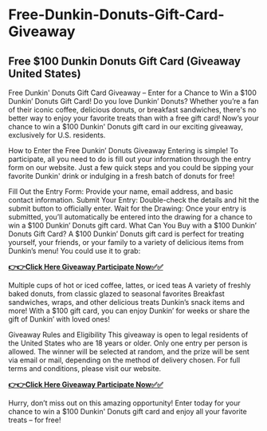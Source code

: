 # Free-Dunkin-Donuts-Gift-Card-Giveaway
## Free $100 Dunkin Donuts Gift Card (Giveaway United States)

Free Dunkin' Donuts Gift Card Giveaway – Enter for a Chance to Win a $100 Dunkin’ Donuts Gift Card!
Do you love Dunkin’ Donuts? Whether you’re a fan of their iconic coffee, delicious donuts, or breakfast sandwiches, there's no better way to enjoy your favorite treats than with a free gift card! Now’s your chance to win a $100 Dunkin' Donuts gift card in our exciting giveaway, exclusively for U.S. residents.

How to Enter the Free Dunkin’ Donuts Giveaway
Entering is simple! To participate, all you need to do is fill out your information through the entry form on our website. Just a few quick steps and you could be sipping your favorite Dunkin' drink or indulging in a fresh batch of donuts for free!

Fill Out the Entry Form: Provide your name, email address, and basic contact information.
Submit Your Entry: Double-check the details and hit the submit button to officially enter.
Wait for the Drawing: Once your entry is submitted, you’ll automatically be entered into the drawing for a chance to win a $100 Dunkin’ Donuts gift card.
What Can You Buy with a $100 Dunkin’ Donuts Gift Card?
A $100 Dunkin’ Donuts gift card is perfect for treating yourself, your friends, or your family to a variety of delicious items from Dunkin’s menu! You could use it to grab:

[**👉👉Click Here Giveaway Participate Now✅✅**](https://smrturl.co/a/s4a7ce08518/1282?s1=)

Multiple cups of hot or iced coffee, lattes, or iced teas
A variety of freshly baked donuts, from classic glazed to seasonal favorites
Breakfast sandwiches, wraps, and other delicious treats
Dunkin’s snack items and more!
With a $100 gift card, you can enjoy Dunkin’ for weeks or share the gift of Dunkin’ with loved ones!

Giveaway Rules and Eligibility
This giveaway is open to legal residents of the United States who are 18 years or older. Only one entry per person is allowed. The winner will be selected at random, and the prize will be sent via email or mail, depending on the method of delivery chosen. For full terms and conditions, please visit our website.

[**👉👉Click Here Giveaway Participate Now✅✅**](https://smrturl.co/a/s4a7ce08518/1282?s1=)

Hurry, don’t miss out on this amazing opportunity! Enter today for your chance to win a $100 Dunkin' Donuts gift card and enjoy all your favorite treats – for free!
